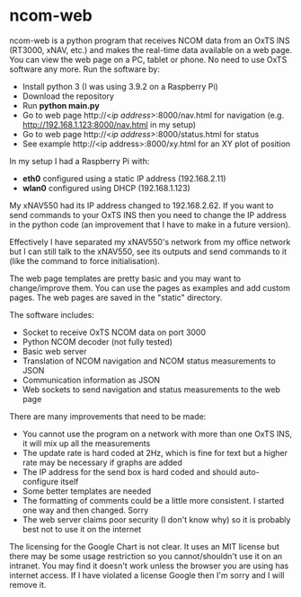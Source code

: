 # ncom-web
ncom-web is a python program that receives NCOM data from an OxTS INS (RT3000, xNAV, etc.) and makes the real-time data available on a web page. You can view the web page on a PC, tablet or phone. No need to use OxTS software any more. Run the software by:
* Install python 3 (I was using 3.9.2 on a Raspberry Pi)
* Download the repository
* Run **python main.py**
* Go to web page http://\<*ip address*\>:8000/nav.html for navigation (e.g. http://192.168.1.123:8000/nav.html in my setup)
* Go to web page http://\<*ip address*\>:8000/status.html for status
* See example http://\<ip address\>:8000/xy.html for an XY plot of position

In my setup I had a Raspberry Pi with:
* **eth0** configured using a static IP address (192.168.2.11)
* **wlan0** configured using DHCP (192.168.1.123)

My xNAV550 had its IP address changed to 192.168.2.62. If you want to send commands to your OxTS INS then you need to change the IP address in the python code (an improvement that I have to make in a future version).

Effectively I have separated my xNAV550's network from my office network but I can still talk to the xNAV550, see its outputs and send commands to it (like the command to force initialisation).

The web page templates are pretty basic and you may want to change/improve them. You can use the pages as examples and add custom pages. The web pages are saved in the "static" directory.

The software includes:
* Socket to receive OxTS NCOM data on port 3000
* Python NCOM decoder (not fully tested)
* Basic web server
* Translation of NCOM navigation and NCOM status measurements to JSON
* Communication information as JSON
* Web sockets to send navigation and status measurements to the web page

There are many improvements that need to be made:
* You cannot use the program on a network with more than one OxTS INS, it will mix up all the measurements
* The update rate is hard coded at 2Hz, which is fine for text but a higher rate may be necessary if graphs are added
* The IP address for the send box is hard coded and should auto-configure itself
* Some better templates are needed
* The formatting of comments could be a little more consistent. I started one way and then changed. Sorry
* The web server claims poor security (I don't know why) so it is probably best not to use it on the internet

The licensing for the Google Chart is not clear. It uses an MIT license but there may be some usage restriction so you cannot/shouldn't use it on an intranet. You may find it doesn't work unless the browser you are using has internet access. If I have violated a license Google then I'm sorry and I will remove it.

